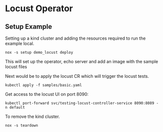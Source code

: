 # Locust Operator

## Setup Example
Setting up a kind cluster and adding the resources required to run the example local.
```shell
nox -s setup demo_locust deploy
```
This will set up the operator, echo server and add an image with the sample locust files

Next would be to apply the locust CR which will trigger the locust tests.
```shell
kubectl apply -f samples/basic.yaml
```

Get access to the locust UI on port 8090:
```shell
kubectl port-forward svc/testing-locust-controller-service 8090:8089 -n default
```

To remove the kind cluster.
```shell
nox -s teardown
```